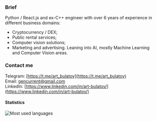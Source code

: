 ### Brief  

Python / React.js and ex-C++ engineer with over 6 years of experience in different business domains:
- Cryptocurrency / DEX;
- Public rental services;
- Computer vision solutions;
- Marketing and advertising.
Leaning into AI, mostly Machine Learning and Computer Vision areas.

### Contact me  
Telegram: [https://t.me/art_bulatov](https://t.me/art_bulatov)  
Email: gencurrent@gmail.com  
LinkedIn: [https://www.linkedin.com/in/art-bulatov/](https://www.linkedin.com/in/art-bulatov/)


#### Statistics  

![Most used languages](https://github-readme-stats.vercel.app/api/top-langs/?username=gencurrent&hide_progress=false&theme=dark)

<!---
gencurrent/gencurrent is a ✨ special ✨ repository because its `README.md` (this file) appears on your GitHub profile.
You can click the Preview link to take a look at your changes.
--->
